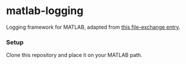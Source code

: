 # matlab-logging
Logging framework for MATLAB, adapted from [this file-exchange entry](https://se.mathworks.com/matlabcentral/fileexchange/42078-matlab-logging-facility).

### Setup
Clone this repository and place it on your MATLAB path.

